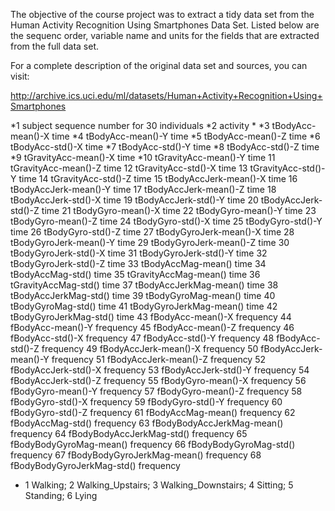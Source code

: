 
The objective of the course project was to extract a tidy data set from the
Human Activity Recognition Using Smartphones Data Set. Listed below are 
the sequenc order, variable name and units for the fields that are extracted 
from the full data set.

For a complete description of the original data set and sources, you can visit:

http://archive.ics.uci.edu/ml/datasets/Human+Activity+Recognition+Using+Smartphones


 *1 subject sequence number for 30 individuals
 *2 activity *
 *3 tBodyAcc-mean()-X time
 *4 tBodyAcc-mean()-Y time
 *5 tBodyAcc-mean()-Z time 
 *6 tBodyAcc-std()-X time 
 *7 tBodyAcc-std()-Y time 
 *8 tBodyAcc-std()-Z time 
 *9 tGravityAcc-mean()-X time 
 *10 tGravityAcc-mean()-Y time 
 11 tGravityAcc-mean()-Z time 
 12 tGravityAcc-std()-X time 
 13 tGravityAcc-std()-Y time 
 14 tGravityAcc-std()-Z time 
 15 tBodyAccJerk-mean()-X time 
 16 tBodyAccJerk-mean()-Y time 
 17 tBodyAccJerk-mean()-Z time 
 18 tBodyAccJerk-std()-X time 
 19 tBodyAccJerk-std()-Y time 
 20 tBodyAccJerk-std()-Z time 
 21 tBodyGyro-mean()-X time 
 22 tBodyGyro-mean()-Y time 
 23 tBodyGyro-mean()-Z time 
 24 tBodyGyro-std()-X time 
 25 tBodyGyro-std()-Y time 
 26 tBodyGyro-std()-Z time 
 27 tBodyGyroJerk-mean()-X time 
 28 tBodyGyroJerk-mean()-Y time 
 29 tBodyGyroJerk-mean()-Z time 
 30 tBodyGyroJerk-std()-X time 
 31 tBodyGyroJerk-std()-Y time 
 32 tBodyGyroJerk-std()-Z time 
 33 tBodyAccMag-mean() time 
 34 tBodyAccMag-std() time 
 35 tGravityAccMag-mean() time 
 36 tGravityAccMag-std() time 
 37 tBodyAccJerkMag-mean() time 
 38 tBodyAccJerkMag-std() time 
 39 tBodyGyroMag-mean() time 
 40 tBodyGyroMag-std() time 
 41 tBodyGyroJerkMag-mean() time 
 42 tBodyGyroJerkMag-std() time 
 43 fBodyAcc-mean()-X frequency 
 44 fBodyAcc-mean()-Y frequency 
 45 fBodyAcc-mean()-Z frequency 
 46 fBodyAcc-std()-X frequency 
 47 fBodyAcc-std()-Y frequency 
 48 fBodyAcc-std()-Z frequency 
 49 fBodyAccJerk-mean()-X frequency 
 50 fBodyAccJerk-mean()-Y frequency 
 51 fBodyAccJerk-mean()-Z frequency 
 52 fBodyAccJerk-std()-X frequency 
 53 fBodyAccJerk-std()-Y frequency 
 54 fBodyAccJerk-std()-Z frequency 
 55 fBodyGyro-mean()-X frequency 
 56 fBodyGyro-mean()-Y frequency 
 57 fBodyGyro-mean()-Z frequency 
 58 fBodyGyro-std()-X frequency 
 59 fBodyGyro-std()-Y frequency 
 60 fBodyGyro-std()-Z frequency 
 61 fBodyAccMag-mean() frequency 
 62 fBodyAccMag-std() frequency 
 63 fBodyBodyAccJerkMag-mean() frequency 
 64 fBodyBodyAccJerkMag-std() frequency 
 65 fBodyBodyGyroMag-mean() frequency 
 66 fBodyBodyGyroMag-std() frequency 
 67 fBodyBodyGyroJerkMag-mean() frequency 
 68 fBodyBodyGyroJerkMag-std() frequency 

* 1 Walking; 2 Walking_Upstairs; 3 Walking_Downstairs; 4 Sitting; 5 Standing; 6 Lying
